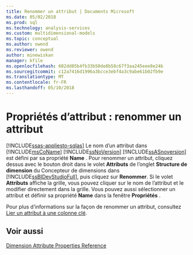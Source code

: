 ```yaml
---
title: Renommer un attribut | Documents Microsoft
ms.date: 05/02/2018
ms.prod: sql
ms.technology: analysis-services
ms.custom: multidimensional-models
ms.topic: conceptual
ms.author: owend
ms.reviewer: owend
author: minewiskan
manager: kfile
ms.openlocfilehash: 602dd05b4fb33b50de8b58c67f3aa245eee8e24b
ms.sourcegitcommit: c12a7416d1996a3bcce3ebf4a3c9abe61b02fb9e
ms.translationtype: MT
ms.contentlocale: fr-FR
ms.lasthandoff: 05/10/2018
---
```

# <a name="attribute-properties---rename-an-attribute"></a>Propriétés d’attribut : renommer un attribut
[!INCLUDE[ssas-appliesto-sqlas](../../includes/ssas-appliesto-sqlas.md)]
  Le nom d’un attribut dans [!INCLUDE[msCoName](../../includes/msconame-md.md)] [!INCLUDE[ssNoVersion](../../includes/ssnoversion-md.md)] [!INCLUDE[ssASnoversion](../../includes/ssasnoversion-md.md)] est défini par sa propriété **Name** . Pour renommer un attribut, cliquez dessus avec le bouton droit dans le volet **Attributs** de l’onglet **Structure de dimension** du Concepteur de dimensions dans [!INCLUDE[ssBIDevStudioFull](../../includes/ssbidevstudiofull-md.md)], puis cliquez sur **Renommer**. Si le volet **Attributs** affiche la grille, vous pouvez cliquer sur le nom de l’attribut et le modifier directement dans la grille. Vous pouvez aussi sélectionner un attribut et définir sa propriété **Name** dans la fenêtre **Propriétés** .  
  
 Pour plus d’informations sur la façon de renommer un attribut, consultez [Lier un attribut à une colonne clé](../../analysis-services/multidimensional-models/attribute-properties-bind-an-attribute-to-a-key-column.md).  
  
## <a name="see-also"></a>Voir aussi  
 [Dimension Attribute Properties Reference](../../analysis-services/multidimensional-models/dimension-attribute-properties-reference.md)  
  
  
